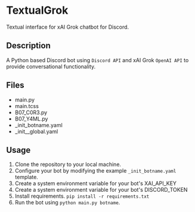 # TextualGrok
Textual interface for xAI Grok chatbot for Discord.

## Description
A Python based Discord bot using `Discord API` and xAI Grok `OpenAI API` to provide conversational functionality.

## Files
- main.py
- main.tcss
- B07_C0R3.py
- B07_Y4ML.py
- _init_botname.yaml
- _init__global.yaml

## Usage
1. Clone the repository to your local machine.
2. Configure your bot by modifying the example `_init_botname.yaml` template.
3. Create a system environment variable for your bot's XAI_API_KEY
4. Create a system environment variable for your bot's DISCORD_TOKEN
5. Install requirements. `pip install -r requirements.txt`
6. Run the bot using `python main.py botname`.
